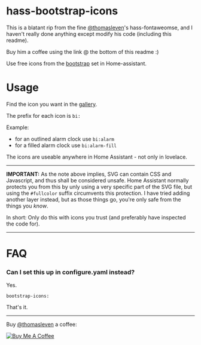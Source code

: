 # hass-bootstrap-icons

This is a blatant rip from the fine [@thomasleven](https://github.com/thomasloven)'s hass-fontaweomse, and I haven't really done anything except modify his code (including this readme).

Buy him a coffee using the link @ the bottom of this readme :)

Use free icons from the [bootstrap](https://icons.getbootstrap.com/) set in Home-assistant.

# Usage

Find the icon you want in the [gallery](https://icons.getbootstrap.com/#icons).

The prefix for each icon is `bi:`

Example:
- for an outlined alarm clock use `bi:alarm`
- for a filled alarm clock use `bi:alarm-fill`

The icons are useable anywhere in Home Assistant - not only in lovelace.

---

**IMPORTANT:** As the note above implies, SVG can contain CSS and Javascript, and thus shall be considered unsafe. Home Assistant normally protects you from this by unly using a very specific part of the SVG file, but using the `#fullcolor` suffix circumvents this protection. I have tried adding another layer instead, but as those things go, you're only safe from the things you _know_.

In short: Only do this with icons you trust (and preferably have inspected the code for).

---

# FAQ

### Can I set this up in configure.yaml instead?

Yes.

```
bootstrap-icons:
```

That's it.

---

Buy [@thomasleven](https://github.com/thomasloven) a coffee:

<a href="https://www.buymeacoffee.com/uqD6KHCdJ" target="_blank"><img src="https://www.buymeacoffee.com/assets/img/custom_images/white_img.png" alt="Buy Me A Coffee" style="height: auto !important;width: auto !important;" ></a>

